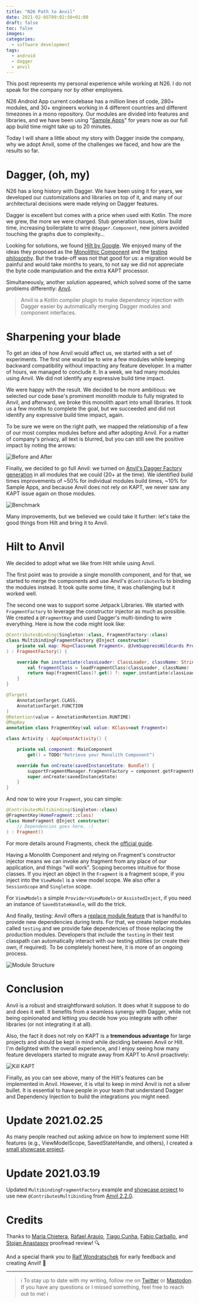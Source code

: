 ```yaml
---
title: "N26 Path to Anvil"
date: 2021-02-05T09:02:50+01:00
draft: false
toc: false
images:
categories:
  - software development
tags:
  - android
  - dagger
  - anvil
---
```


This post represents my personal experience while working at N26. I do not speak for the company nor by other employees.

N26 Android App current codebase has a million lines of code, 280+ modules, and 30+ engineers working in 4 different countries and different timezones in a mono repository. Our modules are divided into features and libraries, and we have been using "[Sample Apps](https://cashapp.github.io/2020-08-25/attacking-build-times-with-sample-apps)" for years now as our full app build time might take up to 20 minutes.

Today I will share a little about my story with Dagger inside the company, why we adopt Anvil, some of the challenges we faced, and how are the results so far.

# Dagger, (oh, my)

N26 has a long history with Dagger. We have been using it for years, we developed our customizations and libraries on top of it, and many of our architectural decisions were made relying on Dagger features.

Dagger is excellent but comes with a price when used with Kotlin. The more we grew, the more we were charged. Stub generation issues, slow build time, increasing boilerplate to wire `@dagger.Component`, new joiners avoided touching the graphs due to complexity...

Looking for solutions, we found [Hilt by Google](https://dagger.dev/hilt/). We enjoyed many of the ideas they proposed as the [Monolithic Component](https://dagger.dev/hilt/monolithic.html) and the [testing philosophy](https://dagger.dev/hilt/testing.html). But the trade-off was not that good for us: a migration would be painful and would take months to years, to not say we did not appreciate the byte code manipulation and the extra KAPT processor.

Simultaneously, another solution appeared, which solved some of the same problems differently: [Anvil](https://github.com/square/anvil).

> Anvil is a Kotlin compiler plugin to make dependency injection with Dagger easier by automatically merging Dagger modules and component interfaces.

# Sharpening your blade

To get an idea of how Anvil would affect us, we started with a set of experiments. The first one would be to wire a few modules while keeping backward compatibility without impacting any feature developer. In a matter of hours, we managed to conclude it. In a week, we had many modules using Anvil. We did not identify any expressive build time impact.

We were happy with the result. We decided to be more ambitious: we selected our code base's prominent monolith module to fully migrated to Anvil, and afterward, we broke this monolith apart into small libraries. It took us a few months to complete the goal, but we succeeded and did not identify any expressive build time impact, again.

To be sure we were on the right path, we mapped the relationship of a few of our most complex modules before and after adopting Anvil. For a matter of company's privacy, all text is blurred, but you can still see the positive impact by noting the arrows:

![Before and After](/images/2021/02/05/before-and-after.png)

Finally, we decided to go full Anvil: we turned on [Anvil's Dagger Factory generation](https://github.com/square/anvil#dagger-factory-generation) in all modules that we could (20+ at the time). We identified build times improvements of ~50% for individual modules build times, ~10% for Sample Apps, and because Anvil does not rely on KAPT, we never saw any KAPT issue again on those modules.

![Benchmark](/images/2021/02/05/benchmark.png)

Many improvements, but we believed we could take it further: let's take the good things from Hilt and bring it to Anvil.

# Hilt to Anvil

We decided to adopt what we like from Hilt while using Anvil.

The first point was to provide a single monolith component, and for that, we started to merge the components and use Anvil's `@ContributesTo` to binding the modules instead. It took quite some time, it was challenging but it worked well.

The second one was to support some Jetpack Libraries. We started with `FragmentFactory` to leverage the constructor injector as much as possible. We created a `@FragmentKey` and used Dagger's multi-binding to wire everything. Here is how the code might look like:

```kotlin
@ContributesBinding(Singleton::class, FragmentFactory::class)
class MultibindingFragmentFactory @Inject constructor(
    private val map: Map<Class<out Fragment>, @JvmSuppressWildcards Provider<Fragment>>
) : FragmentFactory() {

    override fun instantiate(classLoader: ClassLoader, className: String): Fragment {
        val fragmentClass = loadFragmentClass(classLoader, className)
        return map[fragmentClass]?.get() ?: super.instantiate(classLoader, className)
    }
}

@Target(
    AnnotationTarget.CLASS,
    AnnotationTarget.FUNCTION
)
@Retention(value = AnnotationRetention.RUNTIME)
@MapKey
annotation class FragmentKey(val value: KClass<out Fragment>)

class Activity : AppCompatActivity() {

    private val component: MainComponent
        get() = TODO("Retrieve your Monolith Component")

    override fun onCreate(savedInstanceState: Bundle?) {
        supportFragmentManager.fragmentFactory = component.getFragmentFactory()
        super.onCreate(savedInstanceState)
    }
}
```

And now to wire your `Fragment`, you can simple:

```kotlin
@ContributesMultibinding(Singleton::class)
@FragmentKey(HomeFragment::class)
class HomeFragment @Inject constructor(
    // Dependencies goes here. :)
) : Fragment()
```

For more details around Fragments, check the [official guide](https://developer.android.com/guide/fragments).

Having a Monolith Component and relying on Fragment's constructor injector means we can invoke any fragment from any place of our application, and things "will work". Scoping becomes intuitive for those classes. If you inject an object in the `Fragment` is a fragment scope, if you inject into the `ViewModel` is a view model scope. We also offer a `SessionScope` and `Singleton` scope.

For `ViewModels` a simple `Provider<ViewModel>` or `AssistedInject`, if you need an instance of `SavedStateHandle`, will do the trick.

And finally, testing: Anvil offers a [replace module feature](https://github.com/square/anvil#exclusions) that is handful to provide new dependencies during tests. For that, we create helper modules called `testing` and we provide fake dependencies of those replacing the production modules. Developers that include the `testing` in their test classpath can automatically interact with our testing utilities (or create their own, if required). To be completely honest here, it is more of an ongoing process.

![Module Structure](/images/2021/02/05/module-structure.png)

# Conclusion

Anvil is a robust and straightforward solution. It does what it suppose to do and does it well. It benefits from a seamless synergy with Dagger, while not being opinionated and letting you decide how you integrate with other libraries (or not integrating it at all).

Also, the fact it does not rely on KAPT is a **tremendous advantage** for large projects and should be kept in mind while deciding between Anvil or Hilt. I'm delighted with the overall experience, and I enjoy seeing how many feature developers started to migrate away from KAPT to Anvil proactively:

![Kill KAPT](/images/2021/02/05/no-more-kapt.png)

Finally, as you can see above, many of the Hilt's features can be implemented in Anvil. However, it is vital to keep in mind Anvil is not a silver bullet. It is essential to have people in your team that understand Dagger and Dependency Injection to build the integrations you might need.

# Update 2021.02.25

As many people reached out asking advice on how to implement some Hilt features (e.g., ViewModelScope, SavedStateHandle, and others), I created a [small showcase project](https://github.com/marcellogalhardo/hilt-to-anvil).

# Update 2021.03.19

Updated `MultibindingFragmentFactory` example and [showcase project](https://github.com/marcellogalhardo/hilt-to-anvil)  to use new `@ContributesMultibinding` from [Anvil 2.2.0](https://github.com/square/anvil/releases/tag/v2.2.0).

# Credits

Thanks to [Maria Chietera](https://twitter.com/mchietera), [Rafael Araujo](https://twitter.com/orafaaraujo), [Tiago Cunha](https://twitter.com/laggedHero), [Fabio Carballo](https://twitter.com/fabiocarballo), and [Stojan Anastasov](https://twitter.com/s_anastasov) proofread review! 🔍

And a special thank you to [Ralf Wondratschek](https://twitter.com/vRallev) for early feedback and creating Anvil! :knife:

---

> ℹ️ To stay up to date with my writing, follow me on [Twitter](https://twitter.com/marcellogalhard) or [Mastodon](http://androiddev.social/@mg). If you have any questions or I missed something, feel free to reach out to me! ℹ️
